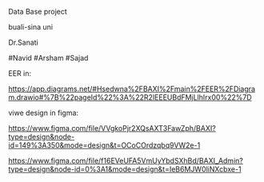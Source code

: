 Data Base project


buali-sina uni


Dr.Sanati

#Navid
#Arsham
#Sajad

EER in:


https://app.diagrams.net/#Hsedwna%2FBAXI%2Fmain%2FEER%2FDiagram.drawio#%7B%22pageId%22%3A%22R2lEEEUBdFMjLlhIrx00%22%7D





viwe design in figma:


https://www.figma.com/file/VVgkoPjr2XQsAXT3FawZph/BAXI?type=design&node-id=149%3A350&mode=design&t=OCoCOrdzqbq9VW2e-1 


https://www.figma.com/file/f16EVeUFA5VmUyYbdSXhBd/BAXI_Admin?type=design&node-id=0%3A1&mode=design&t=IeB6MJW0liNXcbxe-1
